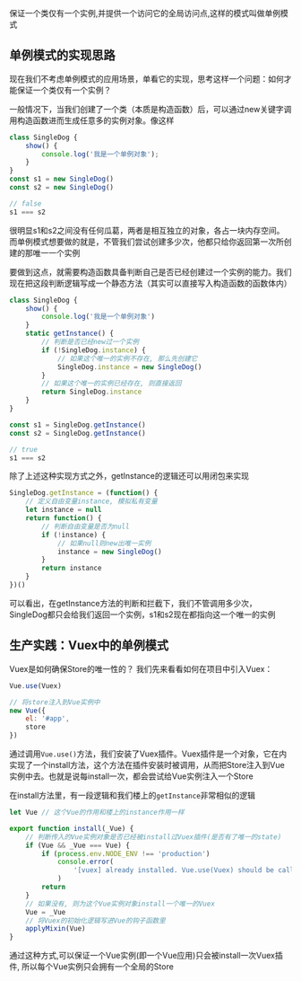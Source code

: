 保证一个类仅有一个实例,并提供一个访问它的全局访问点,这样的模式叫做单例模式


## 单例模式的实现思路

现在我们不考虑单例模式的应用场景，单看它的实现，思考这样一个问题：如何才能保证一个类仅有一个实例？

一般情况下，当我们创建了一个类（本质是构造函数）后，可以通过new关键字调用构造函数进而生成任意多的实例对象。像这样
```JavaScript
class SingleDog {
    show() {
        console.log('我是一个单例对象');
    }
}
const s1 = new SingleDog()
const s2 = new SingleDog()

// false
s1 === s2
```

很明显s1和s2之间没有任何瓜葛，两者是相互独立的对象，各占一块内存空间。而单例模式想要做的就是，不管我们尝试创建多少次，他都只给你返回第一次所创建的那唯一一个实例

要做到这点，就需要构造函数具备判断自己是否已经创建过一个实例的能力。我们现在把这段判断逻辑写成一个静态方法（其实可以直接写入构造函数的函数体内）
```javascript
class SingleDog {
    show() {
        console.log('我是一个单例对象')
    }
    static getInstance() {
        // 判断是否已经new过一个实例
        if (!SingleDog.instance) {
            // 如果这个唯一的实例不存在, 那么先创建它
            SingleDog.instance = new SingleDog()
        }
        // 如果这个唯一的实例已经存在, 则直接返回
        return SingleDog.instance
    }
}

const s1 = SingleDog.getInstance()
const s2 = SingleDog.getInstance()

// true
s1 === s2
```

除了上述这种实现方式之外，getInstance的逻辑还可以用闭包来实现
```javascript
SingleDog.getInstance = (function() {
    // 定义自由变量instance, 模拟私有变量
    let instance = null
    return function() {
        // 判断自由变量是否为null
        if (!instance) {
            // 如果null则new出唯一实例
            instance = new SingleDog()
        }
        return instance
    }
})()
```
可以看出，在getInstance方法的判断和拦截下，我们不管调用多少次，SingleDog都只会给我们返回一个实例，s1和s2现在都指向这一个唯一的实例

## 生产实践：Vuex中的单例模式

Vuex是如何确保Store的唯一性的？
我们先来看看如何在项目中引入Vuex：
```javascript
Vue.use(Vuex)

// 将store注入到Vue实例中
new Vue({
    el: '#app',
    store
})
```

通过调用`Vue.use()`方法，我们安装了Vuex插件。Vuex插件是一个对象，它在内实现了一个install方法，这个方法在插件安装时被调用，从而把Store注入到Vue实例中去。也就是说每install一次，都会尝试给Vue实例注入一个Store

在install方法里，有一段逻辑和我们楼上的`getInstance`非常相似的逻辑

```javascript
let Vue // 这个Vue的作用和楼上的instance作用一样

export function install(_Vue) {
    // 判断传入的Vue实例对象是否已经被install过Vuex插件(是否有了唯一的state)
    if (Vue && _Vue === Vue) {
        if (process.env.NODE_ENV !== 'production') 
            console.error(
                '[vuex] already installed. Vue.use(Vuex) should be called only once.'
            )
        return
    }
    // 如果没有, 则为这个Vue实例对象install一个唯一的Vuex
    Vue = _Vue
    // 将Vuex的初始化逻辑写进Vue的钩子函数里
    applyMixin(Vue)
}
```
通过这种方式,可以保证一个Vue实例(即一个Vue应用)只会被install一次Vuex插件, 所以每个Vue实例只会拥有一个全局的Store